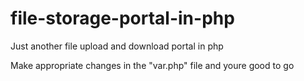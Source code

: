 # file-storage-portal-in-php
Just another file upload and download portal in php

Make appropriate changes in the "var.php" file and youre good to go
